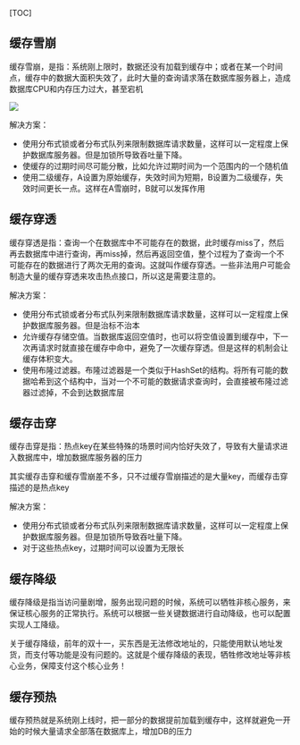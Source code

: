 [TOC]

## 缓存雪崩

缓存雪崩，是指：系统刚上限时，数据还没有加载到缓存中；或者在某一个时间点，缓存中的数据大面积失效了，此时大量的查询请求落在数据库服务器上，造成数据库CPU和内存压力过大，甚至宕机

![](C:\Users\2019.10\Desktop\QQ图片20200224215430.png)

解决方案：

- 使用分布式锁或者分布式队列来限制数据库请求数量，这样可以一定程度上保护数据库服务器。但是加锁所导致吞吐量下降。
- 使缓存的过期时间尽可能分散，比如允许过期时间为一个范围内的一个随机值
- 使用二级缓存，A设置为原始缓存，失效时间为短期，B设置为二级缓存，失效时间更长一点。这样在A雪崩时，B就可以发挥作用

## 缓存穿透

缓存穿透是指：查询一个在数据库中不可能存在的数据，此时缓存miss了，然后再去数据库中进行查询，再miss掉，然后再返回空值，整个过程为了查询一个不可能存在的数据进行了两次无用的查询。这就叫作缓存穿透。一些非法用户可能会制造大量的缓存穿透来攻击热点接口，所以这是需要注意的。

解决方案：

- 使用分布式锁或者分布式队列来限制数据库请求数量，这样可以一定程度上保护数据库服务器。但是治标不治本
- 允许缓存存储空值。当数据库返回空值时，也可以将空值设置到缓存中，下一次再请求时就直接在缓存中命中，避免了一次缓存穿透。但是这样的机制会让缓存体积变大。
- 使用布隆过滤器。布隆过滤器是一个类似于HashSet的结构。将所有可能的数据哈希到这个结构中，当对一个不可能的数据请求查询时，会直接被布隆过滤器过滤掉，不会到达数据库层

## 缓存击穿

缓存击穿是指：热点key在某些特殊的场景时间内恰好失效了，导致有大量请求进入数据库中，增加数据库服务器的压力

其实缓存击穿和缓存雪崩差不多，只不过缓存雪崩描述的是大量key，而缓存击穿描述的是热点key

解决方案：

- 使用分布式锁或者分布式队列来限制数据库请求数量，这样可以一定程度上保护数据库服务器。但是加锁所导致吞吐量下降。
- 对于这些热点key，过期时间可以设置为无限长

## 缓存降级

缓存降级是指当访问量剧增，服务出现问题的时候，系统可以牺牲非核心服务，来保证核心服务的正常执行。系统可以根据一些关键数据进行自动降级，也可以配置实现人工降级。

关于缓存降级，前年的双十一，买东西是无法修改地址的，只能使用默认地址发货，而支付等功能是没有问题的。这就是个缓存降级的表现，牺牲修改地址等非核心业务，保障支付这个核心业务！

## 缓存预热

缓存预热就是系统刚上线时，把一部分的数据提前加载到缓存中，这样就避免一开始的时候大量请求全部落在数据库上，增加DB的压力
